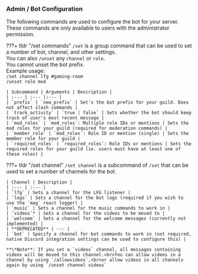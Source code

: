 ### Admin / Bot Configuration

The following commands are used to configure the bot for your server.  
These commands are only available to users with the administrator permission.  

???+ tldr "/set commands"
    `/set` is a group command that can be used to set a number of bot, channel, and other settings.  
    You can also `/unset` any `channel` or `role`.  
    You cannot unset the bot prefix.  
    Example usage:  
        `/set channel lfg #gaming-room`  
        `/unset role mod`  
    
    | Subcommand | Arguments | Description |
    | :--- | :--- |:--- |
    | `prefix` | `new_prefix` | Set's the bot prefix for your guild. Does not affect slash commands | 
    | `track_activity` | `true | false` | Sets whether the bot should keep track of user's most recent message |
    | `mod_roles` | `mod_roles`: Multiple role IDs or mentions | Sets the mod roles for your guild (required for moderation commands) | 
    | `member_role` | `mod_roles`: Role ID or mention (single) | Sets the member role for your guild |
    | `required_roles` | `required_roles`: Role IDs or mentions | Sets the required roles for your guild (ie. users must have at least one of these roles) |


???+ tldr "/set channel"
    `/set channel` is a subcommand of `/set` that can be used to set a number of channels for the bot.
    
    | Channel | Description |
    | :--- | :--- |
    | `lfg` | Sets a channel for the LFG listener |
    | `logs` | Sets a channel for the bot logs (required if you wish to use the `mag` react logger) |
    | `music` | Sets a channel for the music commands to work in |
    | `videos`* | Sets a channel for the videos to be moved to |
    | `welcome` | Sets a channel for the welcome messages (currently not implemented) |
    | **DEPRECATED** | --- |
    | `bot` | Specify a channel for bot commands to work in (not required, native Discord integration settings can be used to configure this) |

    **\*Note**: If you set a `videos` channel, all messages containing videos will be moved to this channel.<br>You can allow videos in a channel by using `/allowvideos`,<br>or allow videos in all channels again by using `/unset channel videos`